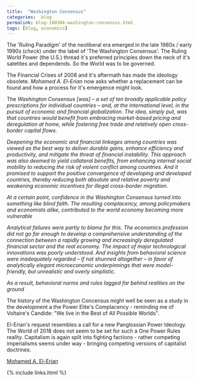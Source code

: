 ```yaml
---
title:  "Washington Consensus"
categories:  blog
permalink: blog-180304-washington-consensus.html
tags: [blog, economics]
---
```


The 'Ruling Paradigm' of the neoliberal era emerged in the late 1980s / early 1990s (*check*)
under the label of 'The Washington Consensus'.
The Ruling World Power (the U.S.) thread it's preferred principles down the neck of
it's satetites and dependends.
*So* the World was to be governed.

The Financial Crises of 2008 and it's aftermath has made the ideology obsolete.
*Mohamed A. El-Erian* now asks whether a replacement can be found and how a process
for it's emergence might look.

The *Washington Consensus [was] – a set of ten broadly applicable policy prescriptions for
individual countries – and,
at the international level,
in the pursuit of economic and financial globalization.
The idea, simply put, was that countries would benefit from
embracing market-based pricing
and deregulation at home,
while fostering free trade and relatively open cross-border capital flows.*

*Deepening the economic and financial linkages among countries was viewed as the best way to deliver durable gains, enhance efficiency and productivity, and mitigate the threat of financial instability. This approach was also deemed to yield collateral benefits, from enhancing internal social mobility to reducing the risk of violent conflict among countries. And it promised to support the positive convergence of developing and developed countries, thereby reducing both absolute and relative poverty and weakening economic incentives for illegal cross-border migration.*

*At a certain point, confidence in the Washington Consensus turned into something like blind faith. The resulting complacency, among policymakers and economists alike, contributed to the world economy becoming more vulnerable*

*Analytical failures were partly to blame for this. The economics profession did not go far enough to develop a comprehensive understanding of the connection between a rapidly growing and increasingly deregulated financial sector and the real economy. The impact of major technological innovations was poorly understood. And insights from behavioral science were inadequately regarded – if not shunned altogether – in favor of analytically elegant microeconomic underpinnings that were model-friendly, but unrealistic and overly simplistic.*

*As a result, behavioral norms and rules lagged far behind realities on the ground*

The history of the Washington Concensus might well be seen as a study in the
development a the Power Elite's Complacency - reminding me of Voltaire's Candide:
"We live in the Best of All Possible Worlds".

El-Erian's request resembles a call for a new Panglossian Power Ideology.
The World of 2018 does not seem to be set for such a One Power Rules reality.
Capitalism is again split into fighting factions - rather competing imperialisms
seems under way - bringing competing versions of capitalist doctrines.


[Mohamed A. El-Erian](https://www.project-syndicate.org/commentary/economic-paradigm-after-washington-consensus-by-mohamed-a--el-erian-2018-02)

{% include links.html %}
